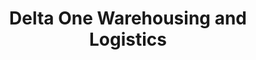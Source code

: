 ---
title: "Delta One Warehousing and Logistics"
url: /scott/delta-one-warehousing-and-logistics/
shop: storage rental
---